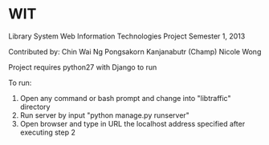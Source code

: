 WIT
===
Library System
Web Information Technologies Project
Semester 1, 2013

Contributed by:
Chin Wai Ng
Pongsakorn Kanjanabutr (Champ)
Nicole Wong

Project requires python27 with Django to run

To run:
1. Open any command or bash prompt and change into "libtraffic" directory
2. Run server by input "python manage.py runserver"
3. Open browser and type in URL the localhost address specified after executing step 2
